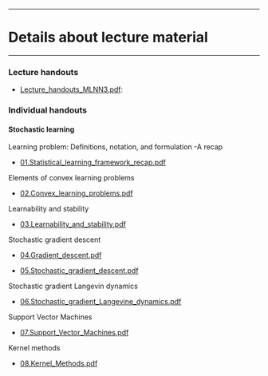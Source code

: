 <!-- -------------------------------------------------------------------------------- -->

<!-- Copyright 2024 Georgios Karagiannis -->

<!-- georgios.karagiannis@durham.ac.uk -->
<!-- Associate Professor -->
<!-- Department of Mathematical Sciences, Durham University, Durham,  UK  -->

<!-- This file is part of Machine_Learning_and_Neural_Networks_III_Epiphany_2024 -->
<!-- which is the material of the course -->
<!-- MATH3431 Machine Learning and Neural Networks III -->
<!-- Epiphany term -->
<!-- taught by Georgios P. Katagiannis in the Department of Mathematical Sciences   -->
<!-- in the University of Durham  in Epiphany term in 2024 -->

<!-- Machine_Learning_and_Neural_Networks_III_Epiphany_2024 is free software: -->
<!-- you can redistribute it and/or modify it-->
<!-- under the terms of the GNU General Public License as published by -->
<!-- the Free Software Foundation version 3 of the License. -->

<!-- Machine_Learning_and_Neural_Networks_III_Epiphany_2024 is distributed ->
<!-- in the hope that it will be useful, -->
<!-- but WITHOUT ANY WARRANTY; without even the implied warranty of -->
<!-- MERCHANTABILITY or FITNESS FOR A PARTICULAR PURPOSE.  See the -->
<!-- GNU General Public License for more details. -->

<!-- You should have received a copy of the GNU General Public License -->
<!-- along with Machine_Learning_and_Neural_Networks_III_Epiphany_2024 -->
<!-- If not, see <http://www.gnu.org/licenses/>. -->

<!-- -------------------------------------------------------------------------------- -->


------------------------------------------------------------------------

# Details about lecture material

------------------------------------------------------------------------

### Lecture handouts

-   [Lecture_handouts_MLNN3.pdf](https://github.com/georgios-stats/Machine_Learning_and_Neural_Networks_III_Epiphany_2024/blob/master/Lecture_handouts/Lecture_handouts_MLNN3.pdf):

### Individual handouts

#### Stochastic learning  

Learning problem: Definitions, notation, and formulation -A recap  

+ [01.Statistical_learning_framework_recap.pdf](https://github.com/georgios-stats/Machine_Learning_and_Neural_Networks_III_Epiphany_2024/blob/master/Lecture_handouts/01.Statistical_learning_framework_recap.pdf)  


Elements of convex learning problems  

+ [02.Convex_learning_problems.pdf](https://github.com/georgios-stats/Machine_Learning_and_Neural_Networks_III_Epiphany_2024/blob/main/Lecture_handouts/02.Convex_learning_problems.pdf)  

Learnability and stability  

+ [03.Learnability_and_stability.pdf](https://github.com/georgios-stats/Machine_Learning_and_Neural_Networks_III_Epiphany_2024/blob/main/Lecture_handouts/03.Learnability_and_stability.pdf)  


Stochastic gradient descent  

+ [04.Gradient_descent.pdf](https://github.com/georgios-stats/Machine_Learning_and_Neural_Networks_III_Epiphany_2024/blob/main/Lecture_handouts/04.Gradient_descent.pdf)  

+ [05.Stochastic_gradient_descent.pdf](https://github.com/georgios-stats/Machine_Learning_and_Neural_Networks_III_Epiphany_2024/blob/main/Lecture_handouts/05.Stochastic_gradient_descent.pdf)  


Stochastic gradient Langevin dynamics  

+ [06.Stochastic_gradient_Langevine_dynamics.pdf](https://github.com/georgios-stats/Machine_Learning_and_Neural_Networks_III_Epiphany_2024/blob/master/Lecture_handouts/06.Stochastic_gradient_Langevine_dynamics.pdf)  


Support Vector Machines  

+ [07.Support_Vector_Machines.pdf](https://github.com/georgios-stats/Machine_Learning_and_Neural_Networks_III_Epiphany_2024/blob/master/Lecture_handouts/07.Support_Vector_Machines.pdf)  


Kernel methods  

+ [08.Kernel_Methods.pdf](https://github.com/georgios-stats/Machine_Learning_and_Neural_Networks_III_Epiphany_2024/blob/master/Lecture_handouts/08.Kernel_Methods.pdf) 


<!--
Artificial Neural Networks  

+ [07.Artificial_neural_networks.pdf](https://github.com/georgios-stats/Machine_Learning_and_Neural_Networks_III_Epiphany_2024/blob/master/Lecture_handouts/07.Artificial_neural_networks.pdf)  

Gaussian process regression  

+ [08.Gaussian_process_regression.pdf](https://github.com/georgios-stats/Machine_Learning_and_Neural_Networks_III_Epiphany_2024/blob/main/Lecture_handouts/08.Gaussian_process_regression.pdf)  

-->
